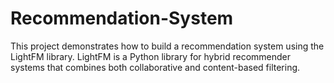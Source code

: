 # Recommendation-System
This project demonstrates how to build a recommendation system using the LightFM library. LightFM is a Python library for hybrid recommender systems that combines both collaborative and content-based filtering.

